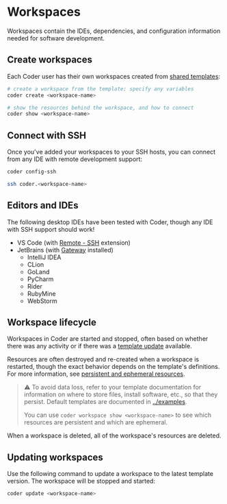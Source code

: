 # Workspaces

Workspaces contain the IDEs, dependencies, and configuration information needed
for software development.

## Create workspaces

Each Coder user has their own workspaces created from [shared
templates](./templates.md):

```sh
# create a workspace from the template; specify any variables
coder create <workspace-name>

# show the resources behind the workspace, and how to connect
coder show <workspace-name>
```

## Connect with SSH

Once you've added your workspaces to your SSH hosts, you can connect from any
IDE with remote development support:

```sh
coder config-ssh

ssh coder.<workspace-name>
```

## Editors and IDEs

The following desktop IDEs have been tested with Coder, though any IDE with SSH
support should work!

- VS Code (with [Remote -
  SSH](https://marketplace.visualstudio.com/items?itemName=ms-vscode-remote.remote-ssh)
  extension)
- JetBrains (with
  [Gateway](https://www.jetbrains.com/help/idea/remote-development-a.html#launch_gateway)
  installed)
  - IntelliJ IDEA
  - CLion
  - GoLand
  - PyCharm
  - Rider
  - RubyMine
  - WebStorm

## Workspace lifecycle

Workspaces in Coder are started and stopped, often based on whether there was
any activity or if there was a [template
update](./templates.md#manage-templates) available.

Resources are often destroyed and re-created when a workspace is restarted,
though the exact behavior depends on the template's definitions. For more
information, see [persistent and ephemeral
resources](./templates.md#persistent-and-ephemeral-resources).

> ⚠️ To avoid data loss, refer to your template documentation for information on
> where to store files, install software, etc., so that they persist. Default
> templates are documented in [../examples](../examples/).
>
> You can use `coder workspace show <workspace-name>` to see which resources are
> persistent and which are ephemeral.

When a workspace is deleted, all of the workspace's resources are deleted.

## Updating workspaces

Use the following command to update a workspace to the latest template version.
The workspace will be stopped and started:

```sh
coder update <workspace-name>
```
